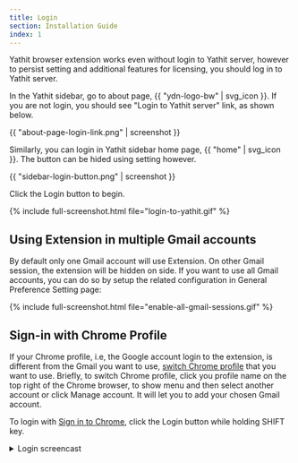 ```yaml
---
title: Login
section: Installation Guide
index: 1
---
```



Yathit browser extension works even without login to Yathit server, however to persist setting and additional features for licensing, you should log in to Yathit server. 

In the Yathit sidebar, go to about page, {{ "ydn-logo-bw" | svg_icon }}. If you are not login, you should see "Login to Yathit server" link, as shown below.

{{ "about-page-login-link.png" | screenshot }}

Similarly, you can login in Yathit sidebar home page, {{ "home" | svg_icon }}. The button can be hided using setting however.  

{{ "sidebar-login-button.png" | screenshot }}


Click the Login button to begin.


{% include full-screenshot.html file="login-to-yathit.gif" %}


## Using Extension in multiple Gmail accounts

By default only one Gmail account will use Extension. On other Gmail session, the extension will be hidden on side. If you want to use all Gmail accounts, you can do so by setup the related configuration in General Preference Setting page:

{% include full-screenshot.html file="enable-all-gmail-sessions.gif" %}

## Sign-in with Chrome Profile

If your Chrome profile, i.e, the Google account login to the extension, is different from the Gmail you want to use, [switch Chrome profile](https://support.google.com/chrome/answer/2364824) that you want to use. Briefly, to switch Chrome profile, click you profile name on the top right of the Chrome browser, to show menu and then select another account or click Manage account. It will let you to add your chosen Gmail account.

To login with [Sign in to Chrome](https://support.google.com/chrome/answer/185277), click the Login button while holding SHIFT key. 

<details>
<summary>Login screencast</summary>
{% include full-screenshot.html file="sigin-to-chrome.gif" %}
</details>

